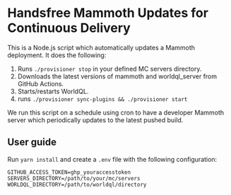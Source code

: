 # Handsfree Mammoth Updates for Continuous Delivery

This is a Node.js script which automatically updates a Mammoth deployment. It does the following:

1. Runs `./provisioner stop` in your defined MC servers directory.
1. Downloads the latest versions of mammoth and worldql_server from GitHub Actions.
2. Starts/restarts WorldQL. 
3. runs `./provisioner sync-plugins && ./provisioner start`

We run this script on a schedule using cron to have a developer Mammoth server which periodically updates to the latest pushed build.

## User guide
Run `yarn install` and create a `.env` file with the following configuration:
```env
GITHUB_ACCESS_TOKEN=ghp_youraccesstoken
SERVERS_DIRECTORY=/path/to/your/mc/servers
WORLDQL_DIRECTORY=/path/to/worldql/directory
```
